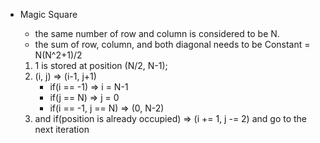 - Magic Square
    * the same number of row and column is considered to be N.
    * the sum of row, column, and both diagonal needs to be Constant = N(N^2+1)/2

    1. 1 is stored at position (N/2, N-1);
    1. (i, j) => (i-1, j+1)
        * if(i == -1) => i = N-1
        * if(j == N) => j = 0
        * if(i == -1, j == N) => (0, N-2)
    1. and if(position is already occupied) => (i += 1, j -= 2) and go to the next iteration